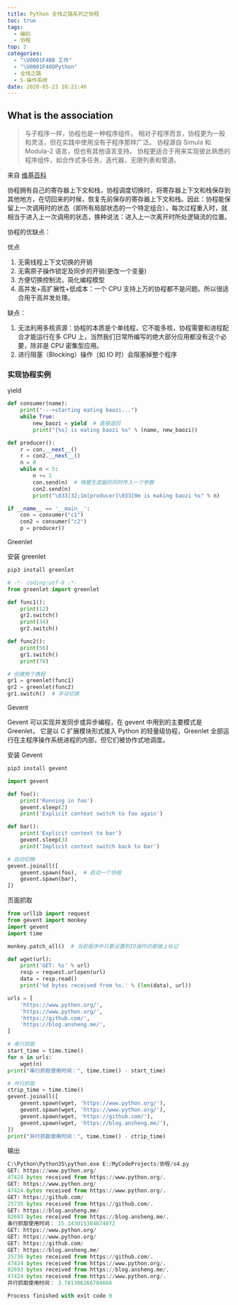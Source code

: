 ```yaml
---
title: Python 全栈之路系列之协程
toc: true
tags:
  - 编码
  - 协程
top: 2
categories:
  - "\U0001F4BB 工作"
  - "\U0001F40DPython"
  - 全栈之路
  - 5-操作系统
date: 2020-05-23 18:21:46
---
```


## What is the association

> 与子程序一样，协程也是一种程序组件。 相对子程序而言，协程更为一般和灵活，但在实践中使用没有子程序那样广泛。 协程源自 Simula 和 Modula-2 语言，但也有其他语言支持。 协程更适合于用来实现彼此熟悉的程序组件，如合作式多任务，迭代器，无限列表和管道。

来自 [维基百科](https://zh.wikipedia.org/wiki/协程) 

协程拥有自己的寄存器上下文和栈，协程调度切换时，将寄存器上下文和栈保存到其他地方，在切回来的时候，恢复先前保存的寄存器上下文和栈。因此：协程能保留上一次调用时的状态（即所有局部状态的一个特定组合），每次过程重入时，就相当于进入上一次调用的状态，换种说法：进入上一次离开时所处逻辑流的位置。

协程的优缺点：

优点

1. 无需线程上下文切换的开销
2. 无需原子操作锁定及同步的开销(更改一个变量)
3. 方便切换控制流，简化编程模型
4. 高并发+高扩展性+低成本：一个 CPU 支持上万的协程都不是问题。所以很适合用于高并发处理。

缺点：

1. 无法利用多核资源：协程的本质是个单线程，它不能多核，协程需要和进程配合才能运行在多 CPU 上，当然我们日常所编写的绝大部分应用都没有这个必要，除非是 CPU 密集型应用。
2. 进行阻塞（Blocking）操作（如 IO 时）会阻塞掉整个程序

### 实现协程实例

yield

```python
def consumer(name):
    print("--->starting eating baozi...")
    while True:
        new_baozi = yield  # 直接返回
        print("[%s] is eating baozi %s" % (name, new_baozi))

def producer():
    r = con.__next__()
    r = con2.__next__()
    n = 0
    while n < 5:
        n += 1
        con.send(n)  # 唤醒生成器的同时传入一个参数
        con2.send(n)
        print("\033[32;1m[producer]\033[0m is making baozi %s" % n)

if __name__ == '__main__':
    con = consumer("c1")
    con2 = consumer("c2")
    p = producer()
```

Greenlet

安装 greenlet

```bash
pip3 install greenlet
```

```python
# -*- coding:utf-8 -*-
from greenlet import greenlet

def func1():
    print(12)
    gr2.switch()
    print(34)
    gr2.switch()

def func2():
    print(56)
    gr1.switch()
    print(78)

# 创建两个携程
gr1 = greenlet(func1)
gr2 = greenlet(func2)
gr1.switch()  # 手动切换
```

Gevent 

Gevent 可以实现并发同步或异步编程，在 gevent 中用到的主要模式是 Greenlet， 它是以 C 扩展模块形式接入 Python 的轻量级协程，Greenlet 全部运行在主程序操作系统进程的内部，但它们被协作式地调度。

安装 Gevent

```bash
pip3 install gevent
```

```python
import gevent

def foo():
    print('Running in foo')
    gevent.sleep(2)
    print('Explicit context switch to foo again')

def bar():
    print('Explicit context to bar')
    gevent.sleep(3)
    print('Implicit context switch back to bar')

# 自动切换
gevent.joinall([
    gevent.spawn(foo),  # 启动一个协程
    gevent.spawn(bar),
])
```

页面抓取

```python
from urllib import request
from gevent import monkey
import gevent
import time

monkey.patch_all()  # 当前程序中只要设置到IO操作的都做上标记

def wget(url):
    print('GET: %s' % url)
    resp = request.urlopen(url)
    data = resp.read()
    print('%d bytes received from %s.' % (len(data), url))

urls = [
    'https://www.python.org/',
    'https://www.python.org/',
    'https://github.com/',
    'https://blog.ansheng.me/',
]

# 串行抓取
start_time = time.time()
for n in urls:
    wget(n)
print("串行抓取使用时间：", time.time() - start_time)

# 并行抓取
ctrip_time = time.time()
gevent.joinall([
    gevent.spawn(wget, 'https://www.python.org/'),
    gevent.spawn(wget, 'https://www.python.org/'),
    gevent.spawn(wget, 'https://github.com/'),
    gevent.spawn(wget, 'https://blog.ansheng.me/'),
])
print("并行抓取使用时间：", time.time() - ctrip_time)
```

输出
```python
C:\Python\Python35\python.exe E:/MyCodeProjects/协程/s4.py
GET: https://www.python.org/
47424 bytes received from https://www.python.org/.
GET: https://www.python.org/
47424 bytes received from https://www.python.org/.
GET: https://github.com/
25735 bytes received from https://github.com/.
GET: https://blog.ansheng.me/
82693 bytes received from https://blog.ansheng.me/.
串行抓取使用时间： 15.143015384674072
GET: https://www.python.org/
GET: https://www.python.org/
GET: https://github.com/
GET: https://blog.ansheng.me/
25736 bytes received from https://github.com/.
47424 bytes received from https://www.python.org/.
82693 bytes received from https://blog.ansheng.me/.
47424 bytes received from https://www.python.org/.
并行抓取使用时间： 3.781306266784668

Process finished with exit code 0
```